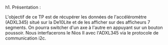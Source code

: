 h1. Présentation :

L'objectif de ce TP est de récupérer les données de l'accéléromètre (ADXL345) situé sur la De10Lite et de les afficher sur des afficheurs 7 segments.
On pourra switcher d'un axe à l'autre en appuyant sur un bouton poussoir.
Nous interfacerons le Nios II avec l'ADXL345 via le protocole de communication i2c.

